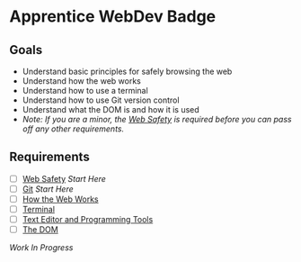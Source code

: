 # Apprentice WebDev Badge

## Goals

- Understand basic principles for safely browsing the web
- Understand how the web works
- Understand how to use a terminal
- Understand how to use Git version control
- Understand what the DOM is and how it is used
- *Note: If you are a minor, the [Web Safety](safety) is required before you can pass off any other requirements.*

## Requirements

- [ ] [Web Safety](safety) *Start Here*
- [ ] [Git](git) *Start Here*
- [ ] [How the Web Works](web-works)
- [ ] [Terminal](terminal)
- [ ] [Text Editor and Programming Tools](text-editor)
- [ ] [The DOM](dom)

*Work In Progress*